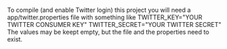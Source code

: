 To compile (and enable Twitter login) this project you will need a app/twitter.properties file with something like
TWITTER_KEY="YOUR TWITTER CONSUMER KEY"
TWITTER_SECRET="YOUR TWITTER SECRET"
The values may be keept empty, but the file and the properties need to exist.